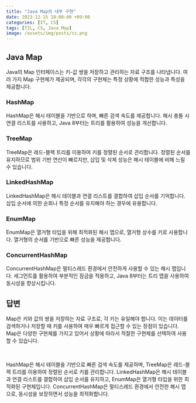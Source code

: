 ```yaml
---
title: "Java Map의 내부 구현"
date: 2023-12-15 18:00:00 +09:00
categories: [IT, CS]
tags: [TIL, CS, Java Map]
image: /assets/img/posts/cs.png
---
```


## Java Map
Java의 Map 인터페이스는 키-값 쌍을 저장하고 관리하는 자료 구조를 나타냅니다. 여러 가지 Map 구현체가 제공되며, 각각의 구현체는 특정 상황에 적합한 성능과 특성을 제공합니다. 

### HashMap
HashMap은 해시 테이블을 기반으로 하며, 빠른 검색 속도를 제공합니다. 해시 충돌 시 연결 리스트를 사용하고, Java 8부터는 트리를 활용하여 성능을 개선합니다.

### TreeMap
TreeMap은 레드-블랙 트리를 이용하여 키를 정렬된 순서로 관리합니다. 정렬된 순서를 유지하므로 범위 기반 연산이 빠르지만, 삽입 및 삭제 성능은 해시 테이블에 비해 느릴 수 있습니다.

### LinkedHashMap
LinkedHashMap은 해시 테이블과 연결 리스트를 결합하여 삽입 순서를 기억합니다. 삽입 순서에 의한 순회나 특정 순서를 유지해야 하는 경우에 유용합니다.

### EnumMap
EnumMap은 열거형 타입을 위해 최적화된 해시 맵으로, 열거형 상수를 키로 사용합니다. 열거형의 순서를 기반으로 빠른 성능을 제공합니다.

### ConcurrentHashMap
ConcurrentHashMap은 멀티스레드 환경에서 안전하게 사용할 수 있는 해시 맵입니다. 세그먼트를 활용하여 부분적인 잠금을 적용하고, Java 8부터는 트리 맵을 사용하여 동시성을 향상시킵니다.


## 답변
Map은 키와 값의 쌍을 저장하는 자료 구조로, 각 키는 유일해야 합니다. 이는 데이터를 검색하거나 저장할 때 키를 사용하여 매우 빠르게 접근할 수 있는 장점이 있습니다. Map은 다양한 구현체를 가지고 있어서 상황에 따라서 적절한 구현체를 선택하여 사용할 수 있습니다. 

<br/>

HashMap은 해시 테이블을 기반으로 빠른 검색 속도를 제공하며, TreeMap은 레드-블랙 트리를 이용하여 정렬된 순서로 키를 관리합니다. LinkedHashMap은 해시 테이블과 연결 리스트를 결합하여 삽입 순서를 유지하고, EnumMap은 열거형 타입을 위한 최적화된 구현체입니다. ConcurrentHashMap은 멀티스레드 환경에서 안전한 해시 맵으로, 동시성을 보장하면서 성능을 최적화합니다.